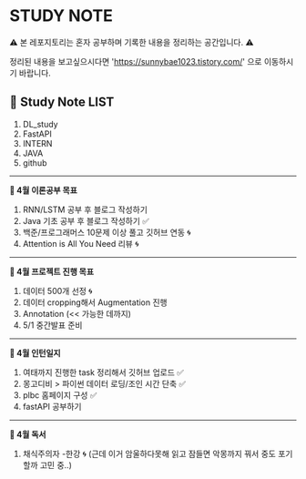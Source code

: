 # STUDY NOTE

⚠️ 본 레포지토리는 혼자 공부하며 기록한 내용을 정리하는 공간입니다. ⚠️

정리된 내용을 보고싶으시다면 'https://sunnybae1023.tistory.com/' 으로 이동하시기 바랍니다.

## 📝 Study Note LIST

1. DL_study
2. FastAPI
3. INTERN
4. JAVA
5. github

---
**📍 4월 이론공부 목표**

1. RNN/LSTM 공부 후 블로그 작성하기 
2. Java 기초 공부 후 블로그 작성하기 ✅
3. 백준/프로그래머스 10문제 이상 풀고 깃허브 연동 🌀
4. Attention is All You Need 리뷰 🌀

---
**📍 4월 프로젝트 진행 목표**

1. 데이터 500개 선정 🌀
2. 데이터 cropping해서 Augmentation 진행
3. Annotation (<< 가능한 데까지)
4. 5/1 중간발표 준비

---
**📍 4월 인턴일지**

1. 여태까지 진행한 task 정리해서 깃허브 업로드 ✅
2. 몽고디비 > 파이썬 데이터 로딩/조인 시간 단축 ✅
3. plbc 홈페이지 구성 ✅
4. fastAPI 공부하기

---
**📍 4월 독서**

1. 채식주의자 -한강 🌀
  (근데 이거 암울하다못해 읽고 잠들면 악몽까지 꿔서 중도 포기할까 고민 중..)
